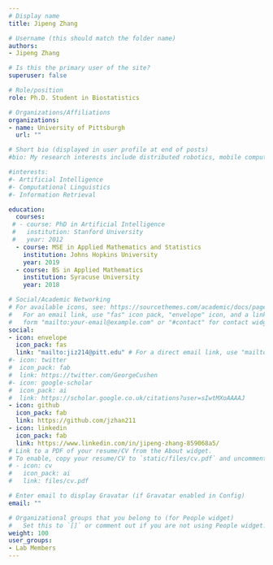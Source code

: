 ```yaml
---
# Display name
title: Jipeng Zhang

# Username (this should match the folder name)
authors:
- Jipeng Zhang

# Is this the primary user of the site?
superuser: false

# Role/position
role: Ph.D. Student in Biostatistics

# Organizations/Affiliations
organizations:
- name: University of Pittsburgh
  url: ""

# Short bio (displayed in user profile at end of posts)
#bio: My research interests include distributed robotics, mobile computing and programmable matter.

#interests:
#- Artificial Intelligence
#- Computational Linguistics
#- Information Retrieval

education:
  courses:
 # - course: PhD in Artificial Intelligence
 #   institution: Stanford University
 #   year: 2012
  - course: MSE in Applied Mathematics and Statistics
    institution: Johns Hopkins University
    year: 2019
  - course: BS in Applied Mathematics
    institution: Syracuse University
    year: 2018

# Social/Academic Networking
# For available icons, see: https://sourcethemes.com/academic/docs/page-builder/#icons
#   For an email link, use "fas" icon pack, "envelope" icon, and a link in the
#   form "mailto:your-email@example.com" or "#contact" for contact widget.
social:
- icon: envelope
  icon_pack: fas
  link: "mailto:jiz214@pitt.edu" # For a direct email link, use "mailto:test@example.org".
#- icon: twitter
#  icon_pack: fab
#  link: https://twitter.com/GeorgeCushen
#- icon: google-scholar
#  icon_pack: ai
#  link: https://scholar.google.co.uk/citations?user=sIwtMXoAAAAJ
- icon: github
  icon_pack: fab
  link: https://github.com/jzhan211
- icon: linkedin
  icon_pack: fab
  link: https://www.linkedin.com/in/jipeng-zhang-859068a5/
# Link to a PDF of your resume/CV from the About widget.
# To enable, copy your resume/CV to `static/files/cv.pdf` and uncomment the lines below.
# - icon: cv
#   icon_pack: ai
#   link: files/cv.pdf

# Enter email to display Gravatar (if Gravatar enabled in Config)
email: ""

# Organizational groups that you belong to (for People widget)
#   Set this to `[]` or comment out if you are not using People widget.
weight: 100
user_groups:
- Lab Members
---
```



